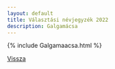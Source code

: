 ```yaml
---
layout: default
title: Választási névjegyzék 2022
description: Galgamácsa
---
```


{% include Galgamaacsa.html %}

[Vissza](./)